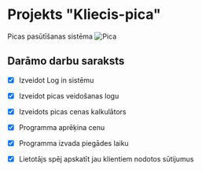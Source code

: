 # Projekts "Kliecis-pica"
Picas pasūtīšanas sistēma
![Pica](https://media.dominospizza.lv/__sized__/menu/product_osg_image_mobile/2024/02/09/Pepperoni-thumbnail-480x480.png)

## **Darāmo darbu saraksts**

- [x] Izveidot Log in sistēmu
- [x]  Izveidot picas veidošanas logu
- [x]  Izveidots picas cenas kalkulātors
- [x]  Programma aprēķina cenu
- [x]  Programma izvada piegādes laiku
- [x]  Lietotājs spēj apskatīt jau klientiem nodotos sūtijumus

